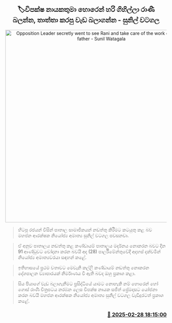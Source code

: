<p align='center'><b><h2 align='center' title='Opposition Leader secretly went to see Rani and take care of the work done by her father - Sunil Watagala'>🏷විපක්ෂ නායකතුමා හොරෙන් හරි ගිහිල්ලා රාණී බලන්න, තාත්තා කරපු වැඩ බලාගන්න - සුනිල් වටගල</h2></b></p>
<p align='center'><img src='https://helakuru.sgp1.cdn.digitaloceanspaces.com/esana/images/lib/sunil-watagala-parliment.jpg' width='600' alt='Opposition Leader secretly went to see Rani and take care of the work done by her father - Sunil Watagala'></p>

> හිටපු රජයන් විසින් පාතාල සාමාජිකයන් නඩත්තු කිරීමට කටයුතු කළ බව මහජන ආරක්ෂක නියෝජ්‍ය අමාත්‍ය සුනිල් වටගල පවසනවා.

> ඒ අනුව පාතාලය නඩත්තු කළ කණ්ඩායම් පාතාලය මර්දනය නොකරන බවට දින 91 ආණ්ඩුවට චෝදනා කරන බවයි අද (28) පාර්ලිමේන්තුවේදී අදහස් දක්වමින් නියෝජ්‍ය අමාත්‍යවරයා සඳහන් කළේ.

> ඉතිහාසයේ ප්‍රථම වතාවට මෙවැනි කල්ලි කණ්ඩායම් නඩත්තු නොකරන දේශපාලන ව්‍යාපාරයක් නිර්මාණය වී ඇති බවද ඔහු ප්‍රකාශ කළා.

> සිය පියාගේ වැඩ බලාගැනීමට ප්‍රසිද්ධියේ යාමට නොහැකි නම් හොරෙන් හෝ ගොස් රාණි චිත්‍රපටය නරඹන ලෙස විපක්ෂ නායක සජිත් ප්‍රේමදාසට යෝජනා කරන බවයි මහජන ආරක්ෂක නියෝජ්‍ය අමාත්‍ය සුනිල් වටගල වැඩිදුරටත් ප්‍රකාශ කළේ. 



<h3 align='right'><a href='https://www.helakuru.lk/esana/p/107910/'>📅 2025-02-28 18:15:00</a></h3>
